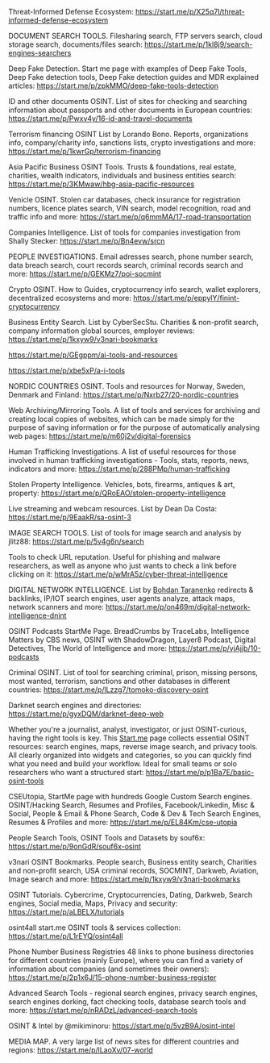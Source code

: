 
Threat-Informed Defense Ecosystem: https://start.me/p/X25q7l/threat-informed-defense-ecosystem

DOCUMENT SEARCH TOOLS. Filesharing search, FTP servers search, cloud storage search, documents/files search: https://start.me/p/1kl8j9/search-engines-searchers

Deep Fake Detection. Start me page with examples of Deep Fake Tools, Deep Fake detection tools, Deep Fake detection guides and MDR explained articles: https://start.me/p/zpkMMO/deep-fake-tools-detection

ID and other documents OSINT. List of sites for checking and searching information about passports and other documents in European countries: https://start.me/p/Pwxv4y/16-id-and-travel-documents

Terrorism financing OSINT List by Lorando Bono. Reports, organizations info, company/charity info, sanctions lists, crypto investigations and more: https://start.me/p/1kwrGp/terrorism-financing

Asia Pacific Business OSINT Tools. Trusts & foundations, real estate, charities, wealth indicators, individuals and business entities search: https://start.me/p/3KMwaw/hbg-asia-pacific-resources

Venicle OSINT. Stolen car databases, check insurance for registration numbers, licence plates search, VIN search, model recognition, road and traffic info and more: https://start.me/p/q6mmMA/17-road-transportation

Companies Intelligence. List of tools for companies investigation from Shally Stecker: https://start.me/p/Bn4evw/srcn

PEOPLE INVESTIGATIONS. Email adresses search, phone number search, data breach search, court records search, criminal records search and more: https://start.me/p/GEKMz7/poi-socmint

Crypto OSINT. How to Guides, cryptocurrency info search, wallet explorers, decentralized ecosystems and more: https://start.me/p/eppylY/finint-cryptocurrency

Business Entity Search. List by CyberSecStu. Charities & non-profit search, company information global sources, employer reviews: https://start.me/p/1kxyw9/v3nari-bookmarks

https://start.me/p/GEgppm/ai-tools-and-resources

https://start.me/p/xbe5xP/a-i-tools

NORDIC COUNTRIES OSINT. Tools and resources for Norway, Sweden, Denmark and Finland: https://start.me/p/Nxrb27/20-nordic-countries

Web Archiving/Mirroring Tools. A list of tools and services for archiving and creating local copies of websites, which can be made simply for the purpose of saving information or for the purpose of automatically analysing web pages: https://start.me/p/m60j2v/digital-forensics

Human Trafficking Investigations. A list of useful resources for those involved in human trafficking investigations - Tools, stats, reports, news, indicators and more: https://start.me/p/288PMp/human-trafficking

Stolen Property Intelligence. Vehicles, bots, firearms, antiques & art, property: https://start.me/p/QRoEAO/stolen-property-intelligence

Live streaming and webcam resources. List by Dean Da Costa: https://start.me/p/9EaakR/sa-osint-3

IMAGE SEARCH TOOLS. List of tools for image search and analysis by jlitz88: https://start.me/p/5v4g6n/search

Tools to check URL reputation. Useful for phishing and malware researchers, as well as anyone who just wants to check a link before clicking on it: https://start.me/p/wMrA5z/cyber-threat-intelligence

DIGITAL NETWORK INTELLIGENCE. List by [Bohdan Taranenko](https://www.linkedin.com/in/bohdan-taranenko-a3609741/) redirects & backlinks, IP/IOT search engines, user agents analyze, attack maps, network scanners and more: https://start.me/p/on469m/digital-network-intelligence-dnint

OSINT Podcasts StartMe Page. BreadCrumbs by TraceLabs, Intelligence Matters by CBS news, OSINT with ShadowDragon, Layer8 Podcast, Digital Detectives, The World of Intelligence and more: https://start.me/p/vjAjjb/10-podcasts

Criminal OSINT. List of tool for searching criminal, prison, missing persons, most wanted, terrorism, sanctions and other databases in different countries: https://start.me/p/lLzzg7/tomoko-discovery-osint

Darknet search engines and directories: https://start.me/p/gyxDQM/darknet-deep-web

Whether you're a journalist, analyst, investigator, or just OSINT-curious, having the right tools is key. This [Start.me](http://Start.me) page collects essential OSINT resources: search engines, maps, reverse image search, and privacy tools. All clearly organized into widgets and categories, so you can quickly find what you need and build your workflow. Ideal for small teams or solo researchers who want a structured start: https://start.me/p/p1Ba7E/basic-osint-tools

CSEUtopia, StartMe page with hundreds Google Custom Search engines. OSINT/Hacking Search, Resumes and Profiles, Facebook/Linkedin, Misc & Social, People & Email & Phone Search, Code & Dev & Tech Search Engines, Resumes & Profiles and more: https://start.me/p/EL84Km/cse-utopia

People Search Tools, OSINT Tools and Datasets by souf6x: https://start.me/p/9onGdR/souf6x-osint

v3nari OSINT Bookmarks. People search, Business entity search, Charities and non-profit search, USA criminal records, SOCMINT, Darkweb, Aviation, Image search and more: https://start.me/p/1kxyw9/v3nari-bookmarks

OSINT Tutorials. Cybercrime, Cryptocurrencies, Dating, Darkweb, Search engines, Social media, Maps, Privacy and security: https://start.me/p/aLBELX/tutorials

osint4all start.me OSINT tools & services collection: https://start.me/p/L1rEYQ/osint4all

Phone Number Business Registries 48 links to phone business directories for different countries (mainly Europe), where you can find a variety of information about companies (and sometimes their owners): https://start.me/p/2p1x6J/15-phone-number-business-register

Advanced Search Tools - regional search engines, privacy search engines, search engines dorking, fact checking tools, database search tools and more: https://start.me/p/nRADzL/advanced-search-tools

OSINT & Intel by @mikiminoru: https://start.me/p/5vzB9A/osint-intel

MEDIA MAP. A very large list of news sites for different countries and regions: https://start.me/p/lLaoXv/07-world

